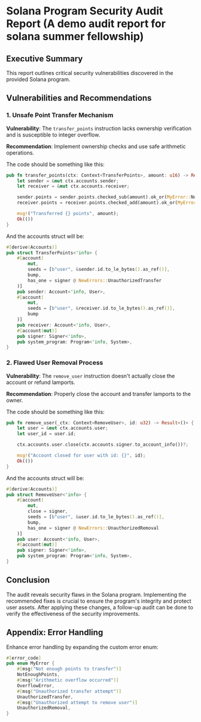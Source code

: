 # Solana Program Security Audit Report (A demo audit report for solana summer fellowship)

## Executive Summary

This report outlines critical security vulnerabilities discovered in the provided Solana program.

## Vulnerabilities and Recommendations

### 1. Unsafe Point Transfer Mechanism

**Vulnerability**: The `transfer_points` instruction lacks ownership verification and is susceptible to integer overflow.

**Recommendation**: Implement ownership checks and use safe arithmetic operations.

The code should be something like this:
```rust
pub fn transfer_points(ctx: Context<TransferPoints>, amount: u16) -> Result<()> {
    let sender = &mut ctx.accounts.sender;
    let receiver = &mut ctx.accounts.receiver;

    sender.points = sender.points.checked_sub(amount).ok_or(MyError::NotEnoughPoints)?;
    receiver.points = receiver.points.checked_add(amount).ok_or(MyError::OverflowError)?;

    msg!("Transferred {} points", amount);
    Ok(())
}
```

And the accounts struct will be:
```rust
#[derive(Accounts)]
pub struct TransferPoints<'info> {
    #[account(
        mut,
        seeds = [b"user", &sender.id.to_le_bytes().as_ref()],
        bump,
        has_one = signer @ NewErrors::UnauthorizedTransfer
    )]
    pub sender: Account<'info, User>,
    #[account(
        mut,
        seeds = [b"user", &receiver.id.to_le_bytes().as_ref()],
        bump
    )]
    pub receiver: Account<'info, User>,
    #[account(mut)]
    pub signer: Signer<'info>,
    pub system_program: Program<'info, System>,
}
```

### 2. Flawed User Removal Process

**Vulnerability**: The `remove_user` instruction doesn't actually close the account or refund lamports.

**Recommendation**: Properly close the account and transfer lamports to the owner.

The code should be something like this:
```rust
pub fn remove_user(_ctx: Context<RemoveUser>, id: u32) -> Result<()> {
    let user = &mut ctx.accounts.user;
    let user_id = user.id;

    ctx.accounts.user.close(ctx.accounts.signer.to_account_info())?;

    msg!("Account closed for user with id: {}", id);
    Ok(())
}
```

And the accounts struct will be:
```rust
#[derive(Accounts)]
pub struct RemoveUser<'info> {
    #[account(
        mut,
        close = signer,
        seeds = [b"user", &user.id.to_le_bytes().as_ref()], 
        bump,
        has_one = signer @ NewErrors::UnauthorizedRemoval
    )]
    pub user: Account<'info, User>,
    #[account(mut)]
    pub signer: Signer<'info>,
    pub system_program: Program<'info, System>,
}
```

## Conclusion

The audit reveals security flaws in the Solana program. Implementing the recommended fixes is crucial to ensure the program's integrity and protect user assets. After applying these changes, a follow-up audit can be done to verify the effectiveness of the security improvements.

## Appendix: Error Handling

Enhance error handling by expanding the custom error enum:

```rust
#[error_code]
pub enum MyError {
    #[msg("Not enough points to transfer")]
    NotEnoughPoints,
    #[msg("Arithmetic overflow occurred")]
    OverflowError,
    #[msg("Unauthorized transfer attempt")]
    UnauthorizedTransfer,
    #[msg("Unauthorized attempt to remove user")]
    UnauthorizedRemoval,
}
```
